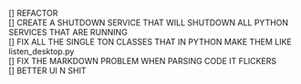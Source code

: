 [] REFACTOR <br>
[] CREATE A SHUTDOWN SERVICE THAT WILL SHUTDOWN ALL PYTHON SERVICES THAT ARE RUNNING <br>
[] FIX ALL THE SINGLE TON CLASSES THAT IN PYTHON MAKE THEM LIKE listen_desktop.py <br>
[] FIX THE MARKDOWN PROBLEM WHEN PARSING CODE IT FLICKERS <br>
[] BETTER UI N SHIT <br>